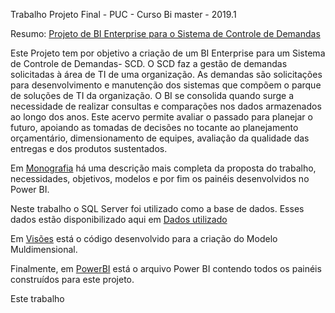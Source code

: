 
Trabalho Projeto Final - PUC - Curso Bi master - 2019.1

Resumo: [Projeto de BI Enterprise para o Sistema de Controle de Demandas](https://github.com/YolandaLarraona/ProjetoFinal_Puc_BiMaster)

Este Projeto tem por objetivo a criação de um BI Enterprise para um Sistema de Controle de Demandas- SCD. O SCD faz a gestão de demandas solicitadas à área de TI  de uma organização. As demandas são solicitações para desenvolvimento e manutenção dos sistemas que compõem o parque de soluções de TI da organização. O BI se consolida quando surge a necessidade de realizar consultas e comparações nos dados armazenados ao longo dos anos. Este acervo permite avaliar o passado para planejar o futuro, apoiando as tomadas de decisões no tocante ao planejamento orçamentário, dimensionamento de equipes, avaliação da qualidade das entregas e dos produtos sustentados.

Em [Monografia](https://github.com/YolandaLarraona/ProjetoFinal_Puc_BiMaster/blob/main/Monografia/Monografia) há uma descrição mais completa da proposta do trabalho, necessidades, objetivos, modelos e por fim os painéis desenvolvidos no Power BI. 

Neste trabalho o SQL Server foi utilizado como a base de dados. Esses dados estão disponibilizado aqui em  [Dados utilizado](https://github.com/YolandaLarraona/ProjetoFinal_Puc_BiMaster/tree/main/Dados)

Em  [Visões](https://github.com/YolandaLarraona/ProjetoFinal_Puc_BiMaster/tree/main/Codigo) está o código desenvolvido para a criação do Modelo Muldimensional.

Finalmente, em [PowerBI](https://github.com/YolandaLarraona/ProjetoFinal_Puc_BiMaster/tree/main/PowerBi) está o arquivo Power BI contendo todos os painéis construídos para este projeto.

Este trabalho 





